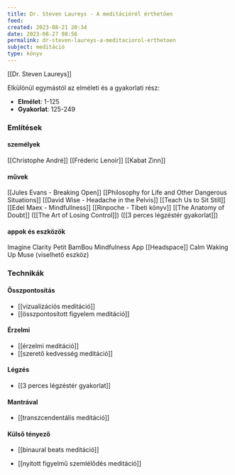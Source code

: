 ```yaml
---
title: Dr. Steven Laureys - A meditációról érthetően
feed: 
created: 2023-08-21 20:34
date: 2023-08-27 08:56
permalink: dr-steven-laureys-a-meditaciorol-erthetoen
subject: meditáció
type: könyv
---
```


[[Dr. Steven Laureys]]

Elkülönül egymástól az elméleti és a gyakorlati rész:
- **Elmélet**: 1-125
- **Gyakorlat**: 125-249

### Említések

#### személyek

[[Christophe André]]
[[Fréderic Lenoir]]
[[Kabat Zinn]]

#### művek

[[Jules Evans - Breaking Open]]
[[Philosophy for Life and Other Dangerous Situations]]
[[David Wise - Headache in the Pelvis]]
[[Teach Us to Sit Still]]
[[Edel Maex - Mindfullness]]
[[Rinpoche - Tibeti könyv]]
[[The Anatomy of Doubt]]
([[The Art of Losing Control]])
([[3 perces légzéstér gyakorlat]])

#### appok és eszközök

Imagine Clarity
Petit BamBou
Mindfulness App
[[Headspace]]
Calm
Waking Up
Muse (viselhető eszköz)

### Technikák

#### Összpontosítás
* [[vizualizációs meditáció]]
* [[összpontosított figyelem meditáció]]

#### Érzelmi
* [[érzelmi meditáció]]
* [[szerető kedvesség meditáció]]

#### Légzés
- [[3 perces légzéstér gyakorlat]]

#### Mantrával
* [[transzcendentális meditáció]]

#### Külső tényező
- [[binaural beats meditáció]]
* [[nyitott figyelmű szemlélődés meditáció]]
